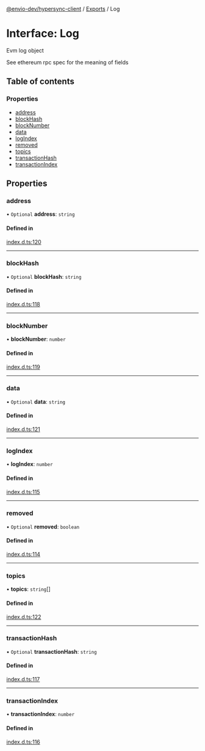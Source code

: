 [@envio-dev/hypersync-client](../README.md) / [Exports](../modules.md) / Log

# Interface: Log

Evm log object

See ethereum rpc spec for the meaning of fields

## Table of contents

### Properties

- [address](Log.md#address)
- [blockHash](Log.md#blockhash)
- [blockNumber](Log.md#blocknumber)
- [data](Log.md#data)
- [logIndex](Log.md#logindex)
- [removed](Log.md#removed)
- [topics](Log.md#topics)
- [transactionHash](Log.md#transactionhash)
- [transactionIndex](Log.md#transactionindex)

## Properties

### address

• `Optional` **address**: `string`

#### Defined in

[index.d.ts:120](https://github.com/Float-Capital/hypersync-client-node/blob/8a88f3d/index.d.ts#L120)

___

### blockHash

• `Optional` **blockHash**: `string`

#### Defined in

[index.d.ts:118](https://github.com/Float-Capital/hypersync-client-node/blob/8a88f3d/index.d.ts#L118)

___

### blockNumber

• **blockNumber**: `number`

#### Defined in

[index.d.ts:119](https://github.com/Float-Capital/hypersync-client-node/blob/8a88f3d/index.d.ts#L119)

___

### data

• `Optional` **data**: `string`

#### Defined in

[index.d.ts:121](https://github.com/Float-Capital/hypersync-client-node/blob/8a88f3d/index.d.ts#L121)

___

### logIndex

• **logIndex**: `number`

#### Defined in

[index.d.ts:115](https://github.com/Float-Capital/hypersync-client-node/blob/8a88f3d/index.d.ts#L115)

___

### removed

• `Optional` **removed**: `boolean`

#### Defined in

[index.d.ts:114](https://github.com/Float-Capital/hypersync-client-node/blob/8a88f3d/index.d.ts#L114)

___

### topics

• **topics**: `string`[]

#### Defined in

[index.d.ts:122](https://github.com/Float-Capital/hypersync-client-node/blob/8a88f3d/index.d.ts#L122)

___

### transactionHash

• `Optional` **transactionHash**: `string`

#### Defined in

[index.d.ts:117](https://github.com/Float-Capital/hypersync-client-node/blob/8a88f3d/index.d.ts#L117)

___

### transactionIndex

• **transactionIndex**: `number`

#### Defined in

[index.d.ts:116](https://github.com/Float-Capital/hypersync-client-node/blob/8a88f3d/index.d.ts#L116)
